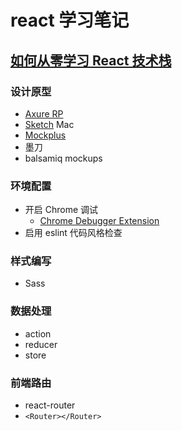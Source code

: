 # react 学习笔记
## [如何从零学习 React 技术栈](https://gitbook.cn/gitchat/column/59ae12fdbc511269a95f9616)

### 设计原型
* [Axure RP](https://www.axure.com/)
* [Sketch](https://www.sketchapp.com/) Mac
* [Mockplus](https://www.mockplus.cn/)
* 墨刀
* balsamiq mockups

### 环境配置
* 开启 Chrome 调试
	* [Chrome Debugger Extension](https://marketplace.visualstudio.com/items?itemName=msjsdiag.debugger-for-chrome)
* 启用 eslint 代码风格检查

### 样式编写
* Sass

### 数据处理
* action
* reducer
* store

### 前端路由
* react-router
* `<Router></Router>`